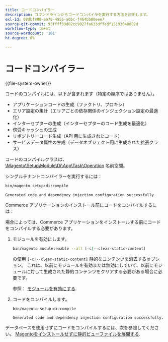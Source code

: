 ```yaml
---
title: コードコンパイラー
description: コマンドラインからコードコンパイラを実行する方法を説明します。
exl-id: 08dbf808-ea79-4956-a0bc-f464bb80eee7
source-git-commit: 95ffff39d82cc9027fa633dffedf15193040802d
workflow-type: tm+mt
source-wordcount: '161'
ht-degree: 0%

---
```


# コードコンパイラー

{{file-system-owner}}

コードのコンパイルには、以下が含まれます（特定の順序ではありません）。

- アプリケーションコードの生成（ファクトリ、プロキシ）
- エリア設定の集計（エリアごとの依存関係のインジェクション設定の最適化）
- インターセプターの生成（インターセプターのコード生成を最適化）
- 傍受キャッシュの生成
- リポジトリーコード生成（API 用に生成されたコード）
- サービスデータ属性の生成（データオブジェクト用に生成された拡張クラス）

コードのコンパイルクラスは、 [\Magento\Setup\Module\Di\App\Task\Operation][operation] 名前空間。

シングルテナントコンパイラーを実行するには：

```bash
bin/magento setup:di:compile
```

```terminal
Generated code and dependency injection configuration successfully.
```

Commerce アプリケーションのインストール前にコードをコンパイルするには：

場合によっては、Commerce アプリケーションをインストールする前にコードをコンパイルする必要があります。

1. モジュールを有効にします。

   ```bash
   bin/magento module:enable --all [-c|--clear-static-content]
   ```

   の使用 `[-c|--clear-static-content]` 静的なコンテンツを消去するオプション。 これは、以前にモジュールを有効または無効にしていて、以前にモジュールに対して生成された静的コンテンツをクリアする必要がある場合に必要です。

   参照： [モジュールを有効にする](../../installation/tutorials/manage-modules.md).

1. コードをコンパイルします。

   ```bash
   bin/magento setup:di:compile
   ```

   ```terminal
   Generated code and dependency injection configuration successfully.
   ```

データベースを使用せずにコードをコンパイルするには、次を参照してください。 [Magentoをインストールせずに静的ビューファイルを展開する](../cli/static-view-file-deployment.md).

<!-- link definitions -->

[operation]: https://github.com/magento/magento2/blob/2.4/setup/src/Magento/Setup/Module/Di/App/Task/Operation
